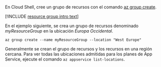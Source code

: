En Cloud Shell, cree un grupo de recursos con el comando [az group create](/cli/azure/group#create).

[!INCLUDE [resource group intro text](resource-group.md)]

En el ejemplo siguiente, se crea un grupo de recursos denominado *myResourceGroup* en la ubicación *Europa Occidental*.

```azurecli-interactive
az group create --name myResourceGroup --location "West Europe"
```

Generalmente se crean el grupo de recursos y los recursos en una región cercana. Para ver todas las ubicaciones admitidas para los planes de App Service, ejecute el comando `az appservice list-locations`.